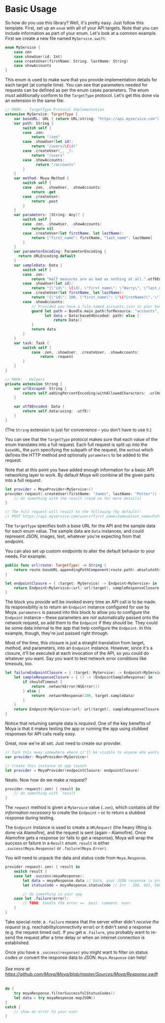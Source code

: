 Basic Usage
===========

So how do you use this library? Well, it's pretty easy. Just follow this
template. First, set up an `enum` with all of your API targets. Note that you
can include information as part of your enum. Let's look at a common example. First we create a new file named `MyService.swift`:

```swift
enum MyService {
    case zen
    case showUser(id: Int)
    case createUser(firstName: String, lastName: String)
    case showAccounts
}
```

This enum is used to make sure that you provide implementation details for each
target (at compile time). You can see that parameters needed for requests can be defined as per the enum cases parameters. The enum *must* additionally conform to the `TargetType` protocol. Let's get this done via an extension in the same file:

```swift
// MARK: - TargetType Protocol Implementation
extension MyService: TargetType {
    var baseURL: URL { return URL(string: "https://api.myservice.com")! }
    var path: String {
        switch self {
        case .zen:
            return "/zen"
        case .showUser(let id):
            return "/users/\(id)"
        case .createUser(_, _):
            return "/users"
        case .showAccounts:
        	  return "/accounts"
        }
    }
    var method: Moya.Method {
        switch self {
        case .zen, .showUser, .showAccounts:
            return .get
        case .createUser:
            return .post
        }
    }
    var parameters: [String: Any]? {
        switch self {
        case .zen, .showUser, .showAccounts:
            return nil
        case .createUser(let firstName, let lastName):
            return ["first_name": firstName, "last_name": lastName]
        }
    }
    var parameterEncoding: ParameterEncoding {
      return URLEncoding.default
    }
    var sampleData: Data {
        switch self {
        case .zen:
            return "Half measures are as bad as nothing at all.".utf8Encoded
        case .showUser(let id):
            return "{\"id\": \(id), \"first_name\": \"Harry\", \"last_name\": \"Potter\"}".utf8Encoded
        case .createUser(let firstName, let lastName):
            return "{\"id\": 100, \"first_name\": \"\(firstName)\", \"last_name\": \"\(lastName)\"}".utf8Encoded
        case .showAccounts:
            // Provided you have a file named accounts.json in your bundle.
            guard let path = Bundle.main.path(forResource: "accounts", ofType: "json"),
                  let data = Data(base64Encoded: path) else {
                      return Data()
            }
            return data
        }
    }
    var task: Task {
        switch self {
            case .zen, .showUser, .createUser, .showAccounts:
                return .request
        }
    }
}

// MARK: - Helpers
private extension String {
    var urlEscaped: String {
        return self.addingPercentEncoding(withAllowedCharacters: .urlHostAllowed)!
    }

    var utf8Encoded: Data {
        return self.data(using: .utf8)!
    }
}
```

(The `String` extension is just for convenience – you don't have to use it.)

You can see that the `TargetType` protocol makes sure that each value of the enum translates into a full request. Each full request is split up into the `baseURL`, the `path` specifying the subpath of the request, the `method` which defines the HTTP method and optionally `parameters` to be added to the request.

Note that at this point you have added enough information for a basic API networking layer to work. By default Moya will combine all the given parts into a full request:

```swift
let provider = MoyaProvider<MyService>()
provider.request(.createUser(firstName: "James", lastName: "Potter")) { result in
    // do something with the result (read on for more details)
}

// The full request will result to the following (by default):
// POST https://api.myservice.com/users?first_name=James&last_name=Potter
```

The `TargetType` specifies both a base URL for the API and the sample data for
each enum value. The sample data are `Data` instances, and could represent
JSON, images, text, whatever you're expecting from that endpoint.

You can also set up custom endpoints to alter the default behavior to your needs. For example:

```swift
public func url(route: TargetType) -> String {
    return route.baseURL.appendingPathComponent(route.path).absoluteString
}

let endpointClosure = { (target: MyService) -> Endpoint<MyService> in
    return Endpoint<MyService>(url: url(target), sampleResponseClosure: {.networkResponse(200, target.sampleData)}, method: target.method, parameters: target.parameters)
}
```

The block you provide will be invoked every time an API call is to be made. Its
responsibility is to return an `Endpoint` instance configured for use by Moya.
`parameters` is passed into this block to allow you to configure the `Endpoint`
instance – these parameters are *not* automatically passed onto the network
request, so add them to the `Endpoint` if they should be. They could be some
data internal to the app that help configure the `Endpoint`. In this example,
though, they're just passed right through.

Most of the time, this closure is just a straight translation from target,
method, and parameters, into an `Endpoint` instance. However, since it's a
closure, it'll be executed at each invocation of the API, so you could do
whatever you want. Say you want to test network error conditions like timeouts, too.

```swift
let failureEndpointClosure = { (target: MyService) -> Endpoint<MyService> in
    let sampleResponseClosure = { () -> (EndpointSampleResponse) in
        if shouldTimeout {
            return .networkError(NSError())
        } else {
            return .networkResponse(200, target.sampleData)
        }
    }
    return Endpoint<MyService>(url: url(target), sampleResponseClosure: sampleResponseClosure, method: target.method, parameters: target.parameters)
}
```

Notice that returning sample data is *required*. One of the key benefits of Moya
is that it makes testing the app or running the app using stubbed responses for
API calls really easy.

Great, now we're all set. Just need to create our provider.

```swift
// Tuck this away somewhere where it'll be visible to anyone who wants to use it
var provider: MoyaProvider<MyService>!

// Create this instance at app launch
let provider = MoyaProvider(endpointClosure: endpointClosure)
```

Neato. Now how do we make a request?

```swift
provider.request(.zen) { result in
    // do something with `result`
}
```

The `request` method is given a `MyService` value (`.zen`), which contains *all the
information necessary* to create the `Endpoint` – or to return a stubbed
response during testing.

The `Endpoint` instance is used to create a `URLRequest` (the heavy lifting is
done via Alamofire), and the request is sent (again - Alamofire).  Once
Alamofire gets a response (or fails to get a response), Moya will wrap the
success or failure in a `Result` enum.  `result` is either
`.success(Moya.Response)` or `.failure(Moya.Error)`.

You will need to unpack the data and status code from `Moya.Response`.

```swift
provider.request(.zen) { result in
    switch result {
    case let .success(moyaResponse):
        let data = moyaResponse.data // Data, your JSON response is probably in here!
        let statusCode = moyaResponse.statusCode // Int - 200, 401, 500, etc

        // do something in your app
    case let .failure(error):
        // TODO: handle the error ==  best. comment. ever.
    }
}
```

Take special note: a `.failure` means that the server either didn't *receive the
request* (e.g. reachability/connectivity error) or it didn't send a response
(e.g. the request timed out).  If you get a `.Failure`, you probably want to
re-send the request after a time delay or when an internet connection is
established.

Once you have a `.success(response)` you might want to filter on status codes or
convert the response data to JSON. `Moya.Response` can help!

###### See more at <https://github.com/Moya/Moya/blob/master/Sources/Moya/Response.swift>

```swift
do {
    try moyaResponse.filterSuccessfulStatusCodes()
    let data = try moyaResponse.mapJSON()
}
catch {
    // show an error to your user
}
```

